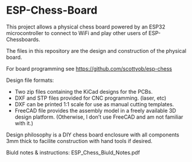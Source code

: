 # ESP-Chess-Board
This project allows a physical chess board powered by an ESP32 microcontroller to connect to WiFi and play other users of ESP-Chessboards.

The files in this repository are the design and construction of the physical board.

For board programming see https://github.com/scottyob/esp-chess

Design file formats:

* Two zip files containing the KiCad designs for the PCBs.
* DXF and STP files provided for CNC programming. (laser, etc)
* DXF can be printed 1:1 scale for use as manual cutting templates.
* FreeCAD file provides the assembly model in a freely available 3D design platform. (Otherwise, I don’t use FreeCAD and am not familiar with it.)

Design philosophy is a DIY chess board enclosure with all components 3mm thick to facilite construction with hand tools if desired.

Biuld notes & instructions: ESP_Chess_Biuld_Notes.pdf
